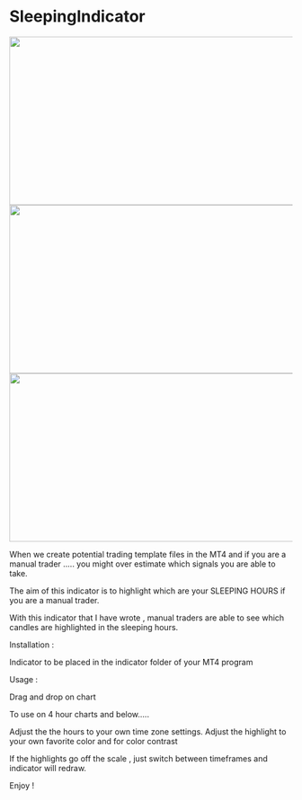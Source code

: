 # SleepingIndicator

<img src="https://github.com/MarkChew/SleepingIndicator/blob/master/SleepingIndicator1.PNG" width="600"  height="300">

<img src="https://github.com/MarkChew/SleepingIndicator/blob/master/SleepingIndicator2.PNG"  width="600" height="300">
<img src="https://github.com/MarkChew/SleepingIndicator/blob/master/SleepingIndicator3.png"  width="600" height="300">



When we create potential trading template files in the MT4 and if you are a manual trader ..... you might over estimate which signals you are able to take. 

The aim of this indicator is to highlight which are your SLEEPING HOURS if you are a manual trader. 


With this indicator that I have wrote , manual traders are able to see which candles are highlighted in the sleeping hours.

Installation : 

Indicator to be placed in the indicator folder of your MT4 program

Usage : 

Drag and drop on chart 
 
To use on 4 hour charts and below..... 

Adjust the the hours to your own time zone settings. 
Adjust the highlight to your own favorite color and for color contrast

If the highlights go off the scale , just switch between timeframes and indicator will redraw. 

Enjoy ! 
